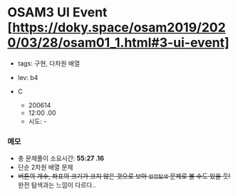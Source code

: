 # OSAM3 UI Event [https://doky.space/osam2019/2020/03/28/osam01_1.html#3-ui-event]
 - tags: 구현, 다차원 배열
 - lev: b4

- C
  - 200614
  - 12:00 .00
  - 시도: -


### 메모
 - 총 문제풀이 소요시간: **55:27 .16**
 - 단순 2차원 배열 문제
 - ~~버튼의 개수, 좌표의 크기가 크지 않은 것으로 보아 `완전탐색` 문제로 볼 수도 있을 듯!~~ 완전 탐색과는 느낌이 다르다..
